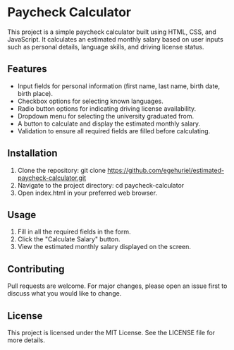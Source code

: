 # Paycheck Calculator

This project is a simple paycheck calculator built using HTML, CSS, and JavaScript. It calculates an estimated monthly salary based on user inputs such as personal details, language skills, and driving license status.

## Features

- Input fields for personal information (first name, last name, birth date, birth place).
- Checkbox options for selecting known languages.
- Radio button options for indicating driving license availability.
- Dropdown menu for selecting the university graduated from.
- A button to calculate and display the estimated monthly salary.
- Validation to ensure all required fields are filled before calculating.

## Installation

1. Clone the repository:
   git clone https://github.com/egehuriel/estimated-paycheck-calculator.git
2. Navigate to the project directory:
   cd paycheck-calculator
3. Open index.html in your preferred web browser.

## Usage

1. Fill in all the required fields in the form.
2. Click the "Calculate Salary" button.
3. View the estimated monthly salary displayed on the screen.

## Contributing

Pull requests are welcome. For major changes, please open an issue first to discuss what you would like to change.

## License

This project is licensed under the MIT License. See the LICENSE file for more details.
